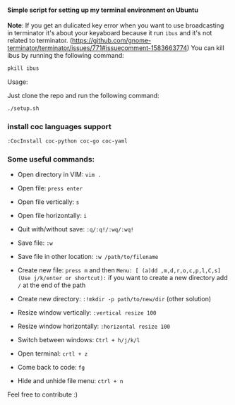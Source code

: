 #### Simple script for setting up my terminal environment on Ubuntu

**Note**: If you get an dulicated key error when you want to use broadcasting
in terminator it's about your keyaboard because it run `ibus` and it's not
related to terminator.
(https://github.com/gnome-terminator/terminator/issues/771#issuecomment-1583663774)
You can kill ibus by running the following command:

```bash
pkill ibus
```

Usage:

Just clone the repo and run the following command:
```bash
./setup.sh
```
### install coc languages support
```bash
:CocInstall coc-python coc-go coc-yaml
```
### Some useful commands:

- Open directory in VIM: `vim .`
- Open file: `press enter`
- Open file vertically: `s`
- Open file horizontally: `i`

- Quit with/without save: `:q/:q!/:wq/:wq!`
- Save file: `:w`
- Save file in other location: `:w /path/to/filename`

- Create new file: `press m` and then `Menu: [ (a)dd ,m,d,r,o,c,p,l,C,s] (Use
    j/k/enter or shortcut):` if you want to create a new directory add `/` at
    the end of the path
- Create new directory: `:!mkdir -p path/to/new/dir` (other solution)

- Resize window vertically: `:vertical resize 100`
- Resize window horizontally: `:horizontal resize 100`

- Switch between windows: `Ctrl + h/j/k/l`

- Open terminal: `crtl + z`
- Come back to code: `fg`

- Hide and unhide file menu: `ctrl + n`



Feel free to contribute :)

